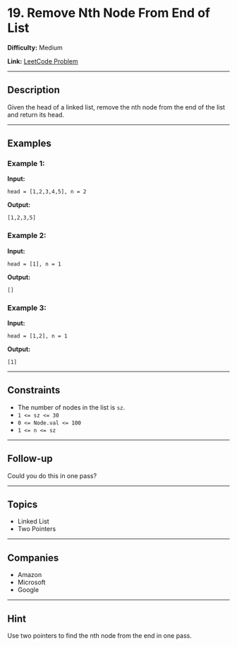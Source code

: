 # 19. Remove Nth Node From End of List

**Difficulty:** Medium

**Link:** [LeetCode Problem](https://leetcode.com/problems/remove-nth-node-from-end-of-list/)

---

## Description

Given the head of a linked list, remove the nth node from the end of the list and return its head.

---

## Examples

### Example 1:

**Input:**

```plaintext
head = [1,2,3,4,5], n = 2
```

**Output:**

```plaintext
[1,2,3,5]
```

### Example 2:

**Input:**

```plaintext
head = [1], n = 1
```

**Output:**

```plaintext
[]
```

### Example 3:

**Input:**

```plaintext
head = [1,2], n = 1
```

**Output:**

```plaintext
[1]
```

---

## Constraints

- The number of nodes in the list is `sz`.
- `1 <= sz <= 30`
- `0 <= Node.val <= 100`
- `1 <= n <= sz`

---

## Follow-up

Could you do this in one pass?

---

## Topics

- Linked List
- Two Pointers

---

## Companies

- Amazon
- Microsoft
- Google

---

## Hint

Use two pointers to find the nth node from the end in one pass.
